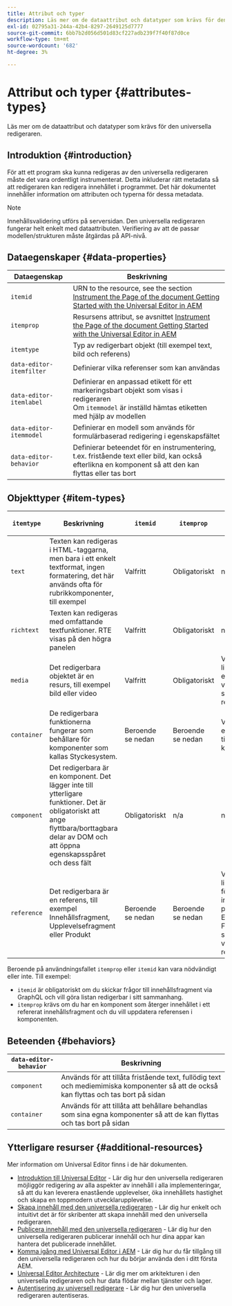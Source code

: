 ```yaml
---
title: Attribut och typer
description: Läs mer om de dataattribut och datatyper som krävs för den universella redigeraren.
exl-id: 02795a31-244a-42b4-8297-2649125d7777
source-git-commit: 6bb7b2d056d501d83cf227adb239f7f40f87d0ce
workflow-type: tm+mt
source-wordcount: '682'
ht-degree: 3%

---
```



# Attribut och typer {#attributes-types}

Läs mer om de dataattribut och datatyper som krävs för den universella redigeraren.

## Introduktion {#introduction}

För att ett program ska kunna redigeras av den universella redigeraren måste det vara ordentligt instrumenterat. Detta inkluderar rätt metadata så att redigeraren kan redigera innehållet i programmet. Det här dokumentet innehåller information om attributen och typerna för dessa metadata.

>[!NOTE]
>
>Innehållsvalidering utförs på serversidan. Den universella redigeraren fungerar helt enkelt med dataattributen. Verifiering av att de passar modellen/strukturen måste åtgärdas på API-nivå.

## Dataegenskaper {#data-properties}

| Dataegenskap | Beskrivning |
|---|---|
| `itemid` | URN to the resource, see the section [Instrument the Page of the document Getting Started with the Universal Editor in AEM](getting-started.md#instrument-thepage) |
| `itemprop` | Resursens attribut, se avsnittet [Instrument the Page of the document Getting Started with the Universal Editor in AEM](getting-started.md#instrument-thepage) |
| `itemtype` | Typ av redigerbart objekt (till exempel text, bild och referens) |
| `data-editor-itemfilter` | Definierar vilka referenser som kan användas |
| `data-editor-itemlabel` | Definierar en anpassad etikett för ett markeringsbart objekt som visas i redigeraren <br>Om `itemmodel` är inställd hämtas etiketten med hjälp av modellen |
| `data-editor-itemmodel` | Definierar en modell som används för formulärbaserad redigering i egenskapsfältet |
| `data-editor-behavior` | Definierar beteendet för en instrumentering, t.ex. fristående text eller bild, kan också efterlikna en komponent så att den kan flyttas eller tas bort |

## Objekttyper {#item-types}

| `itemtype` | Beskrivning | `itemid` | `itemprop` | `data-editor-itemfilter` | `data-editor-itemlabel` | `data-editor-itemmodel` | `data-editor-behvior` |
|---|---|---|---|---|---|---|---|
| `text` | Texten kan redigeras i HTML-taggarna, men bara i ett enkelt textformat, ingen formatering, det här används ofta för rubrikkomponenter, till exempel | Valfritt | Obligatoriskt | n/a | Valfritt | n/a | Valfritt |
| `richtext` | Texten kan redigeras med omfattande textfunktioner. RTE visas på den högra panelen | Valfritt | Obligatoriskt | n/a | Valfritt | n/a | Valfritt |
| `media` | Det redigerbara objektet är en resurs, till exempel bild eller video | Valfritt | Obligatoriskt | Valfritt<br>lista med bild- eller videofiltervillkor som skickas till resursväljaren | Valfritt | n/a | Valfritt |
| `container` | De redigerbara funktionerna fungerar som behållare för komponenter som kallas Styckesystem. | Beroende <br>se nedan | Beroende <br>se nedan | Valfritt<br>en lista över tillåtna komponenter | Valfritt | n/a | n/a |
| `component` | Det redigerbara är en komponent. Det lägger inte till ytterligare funktioner. Det är obligatoriskt att ange flyttbara/borttagbara delar av DOM och att öppna egenskapsspåret och dess fält | Obligatoriskt | n/a | n/a | Valfritt | Valfritt | n/a |
| `reference` | Det redigerbara är en referens, till exempel Innehållsfragment, Upplevelsefragment eller Produkt | Beroende <br>se nedan | Beroende <br>se nedan | Valfritt<br>lista med villkor för innehållsfragment, produkt eller Experience Fragment-filter som skickas vidare till referensväljaren | Valfritt | Valfritt | n/a |

Beroende på användningsfallet `itemprop` eller `itemid` kan vara nödvändigt eller inte. Till exempel:

* `itemid` är obligatoriskt om du skickar frågor till innehållsfragment via GraphQL och vill göra listan redigerbar i sitt sammanhang.
* `itemprop` krävs om du har en komponent som återger innehållet i ett refererat innehållsfragment och du vill uppdatera referensen i komponenten.

## Beteenden {#behaviors}

| `data-editor-behavior` | Beskrivning |
|---|---|
| `component` | Används för att tillåta fristående text, fullödig text och mediemimiska komponenter så att de också kan flyttas och tas bort på sidan |
| `container` | Används för att tillåta att behållare behandlas som sina egna komponenter så att de kan flyttas och tas bort på sidan |

## Ytterligare resurser {#additional-resources}

Mer information om Universal Editor finns i de här dokumenten.

* [Introduktion till Universal Editor](introduction.md) - Lär dig hur den universella redigeraren möjliggör redigering av alla aspekter av innehåll i alla implementeringar, så att du kan leverera enastående upplevelser, öka innehållets hastighet och skapa en toppmodern utvecklarupplevelse.
* [Skapa innehåll med den universella redigeraren](authoring.md) - Lär dig hur enkelt och intuitivt det är för skribenter att skapa innehåll med den universella redigeraren.
* [Publicera innehåll med den universella redigeraren](publishing.md) - Lär dig hur den universella redigeraren publicerar innehåll och hur dina appar kan hantera det publicerade innehållet.
* [Komma igång med Universal Editor i AEM](getting-started.md) - Lär dig hur du får tillgång till den universella redigeraren och hur du börjar använda den i ditt första AEM.
* [Universal Editor Architecture](architecture.md) - Lär dig mer om arkitekturen i den universella redigeraren och hur data flödar mellan tjänster och lager.
* [Autentisering av universell redigerare](authentication.md) - Lär dig hur den universella redigeraren autentiseras.
